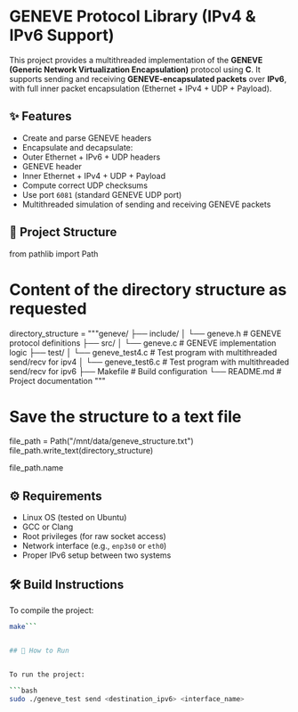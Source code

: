 # GENEVE Protocol Library (IPv4 & IPv6 Support)

This project provides a multithreaded implementation of the **GENEVE (Generic Network Virtualization Encapsulation)** protocol using **C**. It supports sending and receiving **GENEVE-encapsulated packets** over **IPv6**, with full inner packet encapsulation (Ethernet + IPv4 + UDP + Payload).

## ✨ Features

-  Create and parse GENEVE headers
-  Encapsulate and decapsulate:
-  Outer Ethernet + IPv6 + UDP headers
-  GENEVE header
-  Inner Ethernet + IPv4 + UDP + Payload
-  Compute correct UDP checksums
-  Use port `6081` (standard GENEVE UDP port)
-  Multithreaded simulation of sending and receiving GENEVE packets

## 📁 Project Structure

from pathlib import Path

# Content of the directory structure as requested
directory_structure = """geneve/
├── include/
│   └── geneve.h             # GENEVE protocol definitions
├── src/
│   └── geneve.c             # GENEVE implementation logic
├── test/
│   └── geneve_test4.c        # Test program with multithreaded send/recv for ipv4
│   └── geneve_test6.c        # Test program with multithreaded send/recv for ipv6
├── Makefile                 # Build configuration
└── README.md                # Project documentation
"""

# Save the structure to a text file
file_path = Path("/mnt/data/geneve_structure.txt")
file_path.write_text(directory_structure)

file_path.name


## ⚙️ Requirements

- Linux OS (tested on Ubuntu)
- GCC or Clang
- Root privileges (for raw socket access)
- Network interface (e.g., `enp3s0` or `eth0`)
- Proper IPv6 setup between two systems

## 🛠️ Build Instructions

To compile the project:

```bash
make```


## 🚀 How to Run


To run the project:

```bash
sudo ./geneve_test send <destination_ipv6> <interface_name>
